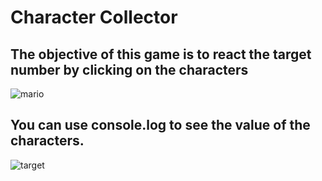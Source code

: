 # Character Collector
## The objective of this game is to react the target number by clicking on the characters
![mario](https://user-images.githubusercontent.com/31020465/42907196-14063e00-8aab-11e8-8eba-1042d3292741.PNG)

## You can use console.log to see the value of the characters.

![target](https://user-images.githubusercontent.com/31020465/42907351-8168d642-8aab-11e8-83a7-91208eb964a9.PNG)

